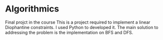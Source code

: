 # Algorithmics
Final projct in the course
This is a project required to implement a linear Diophantine constraints. I used Python to developed it. The main solution to addressing the problem is the implementation on BFS and DFS.

